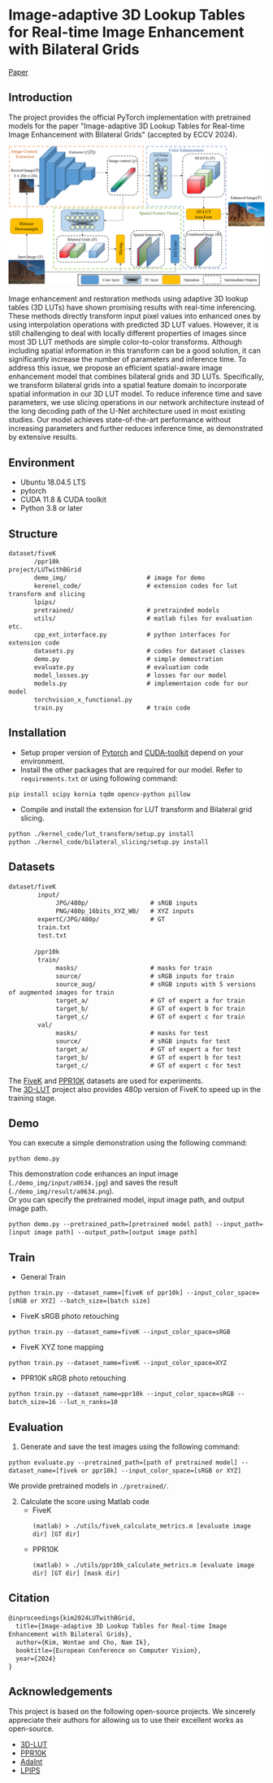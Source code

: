 # Image-adaptive 3D Lookup Tables for Real-time Image Enhancement with Bilateral Grids

[Paper](https://www.ecva.net/papers/eccv_2024/papers_ECCV/html/6517_ECCV_2024_paper.php) 

## Introduction
The project provides the official PyTorch implementation with pretrained models for the paper "Image-adaptive 3D Lookup Tables for Real-time Image Enhancement with Bilateral Grids" (accepted by ECCV 2024).

<p align="center"><img src="figure/overall_structure.png" width="700"></p>

Image enhancement and restoration methods using adaptive 3D lookup tables (3D LUTs) have shown promising results with real-time inferencing. These methods directly transform input pixel values into enhanced ones by using interpolation operations with predicted 3D LUT values. However, it is still challenging to deal with locally different properties of images since most 3D LUT methods are simple color-to-color transforms. Although including spatial information in this transform can be a good solution, it can significantly increase the number of parameters and inference time. To address this issue, we propose an efficient spatial-aware image enhancement model that combines bilateral grids and 3D LUTs. Specifically, we transform bilateral grids into a spatial feature domain to incorporate spatial information in our 3D LUT model. To reduce inference time and save parameters, we use slicing operations in our network architecture instead of the long decoding path of the U-Net architecture used in most existing studies. Our model achieves state-of-the-art performance without increasing parameters and further reduces inference time, as demonstrated by extensive results.

## Environment
- Ubuntu 18.04.5 LTS
- pytorch
- CUDA 11.8 & CUDA toolkit
- Python 3.8 or later

## Structure
```
dataset/fiveK
       /ppr10k
project/LUTwithBGrid
       demo_img/                      # image for demo
       kerenel_code/                  # extension codes for lut transform and slicing
       lpips/
       pretrained/                    # pretrainded models
       utils/                         # matlab files for evaluation etc.
       cpp_ext_interface.py           # python interfaces for extension code
       datasets.py                    # codes for dataset classes
       demo.py                        # simple demostration
       evaluate.py                    # evaluation code
       model_losses.py                # losses for our model
       models.py                      # implementaion code for our model
       torchvision_x_functional.py
       train.py                       # train code
```

## Installation
- Setup proper version of [Pytorch](https://pytorch.org/get-started/locally/) and [CUDA-toolkit](https://anaconda.org/nvidia/cuda-toolkit) depend on your environment.
- Install the other packages that are required for our model. Refer to `requirements.txt` or using following command:  

```shell
pip install scipy kornia tqdm opencv-python pillow
```

- Compile and install the extension for LUT transform and Bilateral grid slicing. 
```shell
python ./kernel_code/lut_transform/setup.py install
python ./kernel_code/bilateral_slicing/setup.py install 
```

## Datasets
```
dataset/fiveK
        input/
             JPG/480p/                 # sRGB inputs
             PNG/480p_16bits_XYZ_WB/   # XYZ inputs
        expertC/JPG/480p/              # GT
        train.txt                      
        test.txt

       /ppr10k
        train/
             masks/                    # masks for train
             source/                   # sRGB inputs for train
             source_aug/               # sRGB inputs with 5 versions of augmented images for train 
             target_a/                 # GT of expert a for train
             target_b/                 # GT of expert b for train
             target_c/                 # GT of expert c for train
        val/
             masks/                    # masks for test
             source/                   # sRGB inputs for test
             target_a/                 # GT of expert a for test
             target_b/                 # GT of expert b for test
             target_c/                 # GT of expert c for test
```

The [FiveK](https://data.csail.mit.edu/graphics/fivek/) and [PPR10K](https://github.com/csjliang/PPR10K) datasets are used for experiments. </br>
The [3D-LUT](https://github.com/HuiZeng/Image-Adaptive-3DLUT) project also provides 480p version of FiveK to speed up in the training stage. 

## Demo
You can execute a simple demonstration using the following command: 
```shell
python demo.py 
```
This demonstration code enhances an input image (`./demo_img/input/a0634.jpg`) and saves the result (`./demo_img/result/a0634.png`). </br>
Or you can specify the pretrained model, input image path, and output image path.
```shell
python demo.py --pretrained_path=[pretrained model path] --input_path=[input image path] --output_path=[output image path]
```
## Train
- General Train
```shell
python train.py --dataset_name=[fiveK of ppr10k] --input_color_space=[sRGB or XYZ] --batch_size=[batch size] 
```

- FiveK sRGB photo retouching
```shell
python train.py --dataset_name=fiveK --input_color_space=sRGB
```

- FiveK XYZ tone mapping
```shell
python train.py --dataset_name=fiveK --input_color_space=XYZ
```

- PPR10K sRGB photo retouching
```shell
python train.py --dataset_name=ppr10k --input_color_space=sRGB --batch_size=16 --lut_n_ranks=10
```

## Evaluation
1. Generate and save the test images using the following command:
```shell
python evaluate.py --pretrained_path=[path of pretrained model] --dataset_name=[fivek or ppr10k] --input_color_space=[sRGB or XYZ] 
```

We provide pretrained models in `./pretrained/`. 

2. Calculate the score using Matlab code
   - FiveK
     ```shell
     (matlab) > ./utils/fivek_calculate_metrics.m [evaluate image dir] [GT dir]
     ```
   - PPR10K
     ```shell
     (matlab) > ./utils/ppr10k_calculate_metrics.m [evaluate image dir] [GT dir] [mask dir]
     ```

## Citation
```
@inproceedings{kim2024LUTwithBGrid,
  title={Image-adaptive 3D Lookup Tables for Real-time Image Enhancement with Bilateral Grids},
  author={Kim, Wontae and Cho, Nam Ik},
  booktitle={European Conference on Computer Vision},
  year={2024}
}
```

## Acknowledgements
This project is based on the following open-source projects. We sincerely appreciate their authors for allowing us to use their excellent works as open-source.
- [3D-LUT](https://github.com/HuiZeng/Image-Adaptive-3DLUT)
- [PPR10K](https://github.com/csjliang/PPR10K)
- [AdaInt](https://github.com/ImCharlesY/AdaInt)
- [LPIPS](https://github.com/richzhang/PerceptualSimilarity)
